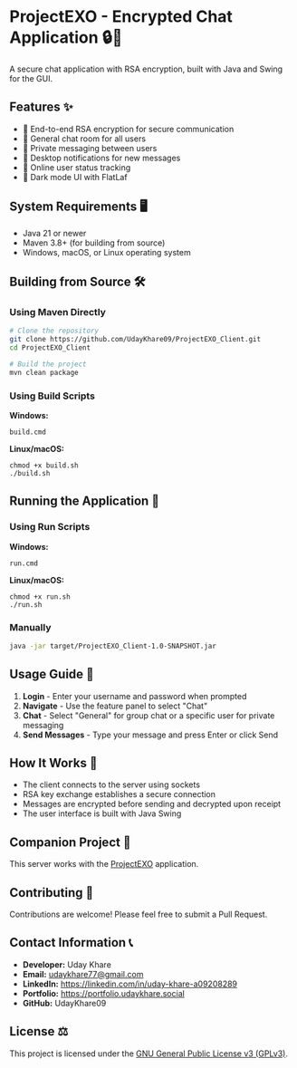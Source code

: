 # ProjectEXO - Encrypted Chat Application 🔒💬

A secure chat application with RSA encryption, built with Java and Swing for the GUI.

## Features ✨

- 🔐 End-to-end RSA encryption for secure communication
- 👥 General chat room for all users
- 💌 Private messaging between users
- 🔔 Desktop notifications for new messages
- 👤 Online user status tracking
- 🌙 Dark mode UI with FlatLaf

## System Requirements 🖥️

- Java 21 or newer
- Maven 3.8+ (for building from source)
- Windows, macOS, or Linux operating system

## Building from Source 🛠️

### Using Maven Directly

```bash
# Clone the repository
git clone https://github.com/UdayKhare09/ProjectEXO_Client.git
cd ProjectEXO_Client

# Build the project
mvn clean package
```

### Using Build Scripts

**Windows:**
```
build.cmd
```

**Linux/macOS:**
```
chmod +x build.sh
./build.sh
```

## Running the Application 🚀

### Using Run Scripts

**Windows:**
```
run.cmd
```

**Linux/macOS:**
```
chmod +x run.sh
./run.sh
```

### Manually

```bash
java -jar target/ProjectEXO_Client-1.0-SNAPSHOT.jar
```

## Usage Guide 📝

1. **Login** - Enter your username and password when prompted
2. **Navigate** - Use the feature panel to select "Chat"
3. **Chat** - Select "General" for group chat or a specific user for private messaging
4. **Send Messages** - Type your message and press Enter or click Send

## How It Works 🧩

- The client connects to the server using sockets
- RSA key exchange establishes a secure connection
- Messages are encrypted before sending and decrypted upon receipt
- The user interface is built with Java Swing

## Companion Project 🤝

This server works with the [ProjectEXO](https://github.com/UdayKhare09/ProjectEXO) application.

## Contributing 🤝

Contributions are welcome! Please feel free to submit a Pull Request.

## Contact Information 📞

- **Developer:** Uday Khare
- **Email:** udaykhare77@gmail.com
- **LinkedIn:** https://linkedin.com/in/uday-khare-a09208289
- **Portfolio:** https://portfolio.udaykhare.social
- **GitHub:** UdayKhare09

## License ⚖️

This project is licensed under the [GNU General Public License v3 (GPLv3)](LICENSE).

